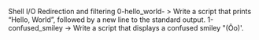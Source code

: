 Shell I/O Redirection and filtering
0-hello_world- > Write a script that prints “Hello, World”, followed by a new line to the standard output.
1-confused_smiley -> Write a script that displays a confused smiley "(Ôo)'.
